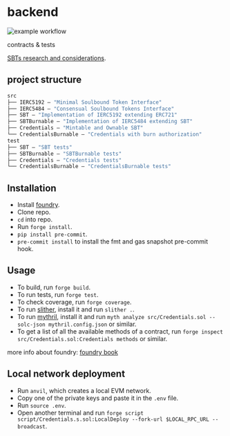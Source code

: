 # backend

![example workflow](https://github.com/cubiclearn/backend/actions/workflows/test.yml/badge.svg)

contracts &amp; tests

[SBTs research and considerations](https://hackmd.io/@donnoh-eth/SBTs).

## project structure

```ml
src
├── IERC5192 — "Minimal Soulbound Token Interface"
├── IERC5484 — "Consensual Soulbound Tokens Interface"
├── SBT — "Implementation of IERC5192 extending ERC721"
├── SBTBurnable — "Implementation of IERC5484 extending SBT"
├── Credentials — "Mintable and Ownable SBT"
└── CredentialsBurnable — "Credentials with burn authorization"
test
├── SBT — "SBT tests"
├── SBTBurnable — "SBTBurnable tests"
├── Credentials — "Credentials tests"
└── CredentialsBurnable — "CredentialsBurnable tests"
```

## Installation

- Install [foundry](https://github.com/foundry-rs/foundry).
- Clone repo.
- `cd` into repo.
- Run `forge install`.
- `pip install pre-commit`.
- `pre-commit install` to install the fmt and gas snapshot pre-commit hook.

## Usage

- To build, run `forge build`.
- To run tests, run `forge test`.
- To check coverage, run `forge coverage`.
- To run [slither](https://github.com/crytic/slither), install it and run `slither .`.
- To run [mythril](https://github.com/ConsenSys/mythril), install it and run `myth analyze src/Credentials.sol --solc-json mythril.config.json` or similar.
- To get a list of all the available methods of a contract, run `forge inspect src/Credentials.sol:Credentials methods` or similar.

more info about foundry: [foundry book](https://book.getfoundry.sh/)

## Local network deployment

- Run `anvil`, which creates a local EVM network.
- Copy one of the private keys and paste it in the `.env` file.
- Run `source .env`.
- Open another terminal and run `forge script script/Credentials.s.sol:LocalDeploy --fork-url $LOCAL_RPC_URL --broadcast`.
